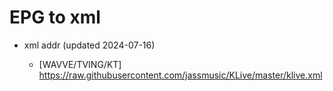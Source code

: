 # EPG to xml

* xml addr (updated 2024-07-16)

  - [WAVVE/TVING/KT]
    https://raw.githubusercontent.com/jassmusic/KLive/master/klive.xml

